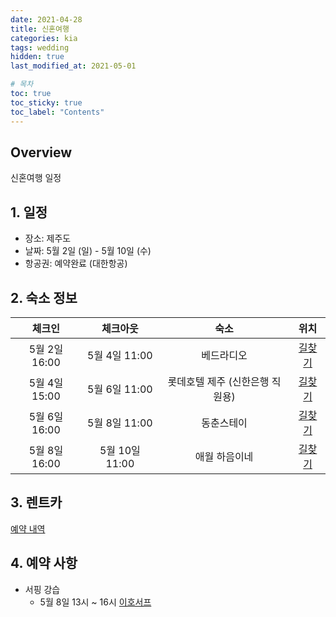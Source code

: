 ```yaml
---
date: 2021-04-28
title: 신혼여행
categories: kia
tags: wedding
hidden: true
last_modified_at: 2021-05-01

# 목차
toc: true  
toc_sticky: true
toc_label: "Contents" 
---
```


## Overview
신혼여행 일정

## 1. 일정
- 장소: 제주도
- 날짜: 5월 2일 (일) - 5월 10일 (수)
- 항공권: 예약완료 (대한항공)

## 2. 숙소 정보

체크인 | 체크아웃 | 숙소 | 위치
:---:|:---:|:---:|:---:
5월 2일 16:00 | 5월 4일 11:00 | 베드라디오 | [길찾기](<https://www.google.com/maps/search/?api=1&query=41-1%2C%20Jungang-ro%201-gil%2C%20Jeju-si%2C%20Jeju-do>)
5월 4일 15:00 | 5월 6일 11:00 | 롯데호텔 제주 (신한은행 직원용) | [길찾기](<https://www.google.com/maps/place/%EB%A1%AF%EB%8D%B0%ED%98%B8%ED%85%94+%EC%A0%9C%EC%A3%BC/@33.2486068,126.4083823,17z/data=!3m1!4b1!4m8!3m7!1s0x350c5ac668e0117f:0x1d431448fd0dc5c1!5m2!4m1!1i2!8m2!3d33.2486068!4d126.410571>)
5월 6일 16:00 | 5월 8일 11:00 | 동춘스테이 | [길찾기](<https://www.google.com/maps/place/%EB%8F%99%EC%B6%98%EC%8A%A4%ED%85%8C%EC%9D%B4/@33.5541362,126.7413683,17z/data=!3m1!4b1!4m5!3m4!1s0x350d18546d80cc39:0xc9d12ad2f90fcd9a!8m2!3d33.5541362!4d126.743557>)
5월 8일 16:00 | 5월 10일 11:00 | 애월 하음이네 | [길찾기](<https://www.google.com/maps/search/?api=1&query=%EA%B4%91%EB%A0%B9%EB%82%A84%EA%B8%B831-26%2C%20%ED%9C%B4%EC%97%90%EC%9D%B4%EC%A7%80105%ED%98%B8%2C%20%EC%A0%9C%EC%A3%BC%EC%8B%9C%2C%20%EC%A0%9C%EC%A3%BC%EC%8B%9C%20%EC%95%A0%EC%9B%94%EC%9D%8D%2063062%2C%20South%20Korea>)

## 3. 렌트카
[예약 내역](<https://www.billycar.co.kr/billycar/myrnt/short/short_detail.do>)

## 4. 예약 사항
- 서핑 강습
    - 5월 8일 13시 ~ 16시 [이호서프](<https://booking.naver.com/booking/12/bizes/476842>)